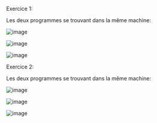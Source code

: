 Exercice 1:

Les deux programmes se trouvant dans la même machine:


![image](https://github.com/MarDevp/TpSysRep/assets/98918029/a19c1edd-6f23-4aff-8d0e-d10afe022f17)


![image](https://github.com/MarDevp/TpSysRep/assets/98918029/48bbd1d6-bffe-4b83-a456-9696557b1389)


![image](https://github.com/MarDevp/TpSysRep/assets/98918029/eab37727-586d-4c6e-b918-4ebdbc0521de)

Exercice 2: 

Les deux programmes se trouvant dans la même machine:

![image](https://github.com/MarDevp/TpSysRep/assets/98918029/70c3e304-8df3-494f-b2d7-bddc5a8afd3d)


![image](https://github.com/MarDevp/TpSysRep/assets/98918029/527d9b87-89e1-4e13-9566-3310b8d51238)


![image](https://github.com/MarDevp/TpSysRep/assets/98918029/dbb78bfd-a20b-437d-b1df-cb36edf87ee3)

